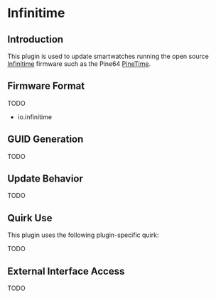 # Infinitime

## Introduction

This plugin is used to update smartwatches running the open source
[Infinitime](https://infinitime.io/) firmware such as the
Pine64 [PineTime](https://www.pine64.org/pinetime/).

## Firmware Format

TODO

* io.infinitime

## GUID Generation

TODO

## Update Behavior

TODO

## Quirk Use

This plugin uses the following plugin-specific quirk:

TODO

## External Interface Access

TODO
